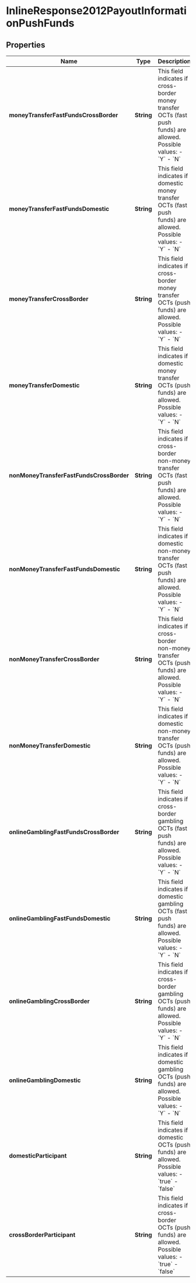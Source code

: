 
# InlineResponse2012PayoutInformationPushFunds

## Properties
Name | Type | Description | Notes
------------ | ------------- | ------------- | -------------
**moneyTransferFastFundsCrossBorder** | **String** | This field indicates if cross-border money transfer OCTs (fast push funds) are allowed. Possible values:   - &#x60;Y&#x60;   - &#x60;N&#x60;  |  [optional]
**moneyTransferFastFundsDomestic** | **String** | This field indicates if domestic money transfer OCTs (fast push funds) are allowed. Possible values:   - &#x60;Y&#x60;   - &#x60;N&#x60;  |  [optional]
**moneyTransferCrossBorder** | **String** | This field indicates if cross-border money transfer OCTs (push funds) are allowed. Possible values:   - &#x60;Y&#x60;   - &#x60;N&#x60;  |  [optional]
**moneyTransferDomestic** | **String** | This field indicates if domestic money transfer OCTs (push funds) are allowed. Possible values:   - &#x60;Y&#x60;   - &#x60;N&#x60;  |  [optional]
**nonMoneyTransferFastFundsCrossBorder** | **String** | This field indicates if cross-border non-money transfer OCTs (fast push funds) are allowed. Possible values:   - &#x60;Y&#x60;   - &#x60;N&#x60;  |  [optional]
**nonMoneyTransferFastFundsDomestic** | **String** | This field indicates if domestic non-money transfer OCTs (fast push funds) are allowed. Possible values:   - &#x60;Y&#x60;   - &#x60;N&#x60;  |  [optional]
**nonMoneyTransferCrossBorder** | **String** | This field indicates if cross-border non-money transfer OCTs (push funds) are allowed. Possible values:   - &#x60;Y&#x60;   - &#x60;N&#x60;  |  [optional]
**nonMoneyTransferDomestic** | **String** | This field indicates if domestic non-money transfer OCTs (push funds) are allowed. Possible values:   - &#x60;Y&#x60;   - &#x60;N&#x60;  |  [optional]
**onlineGamblingFastFundsCrossBorder** | **String** | This field indicates if cross-border gambling OCTs (fast push funds) are allowed. Possible values:   - &#x60;Y&#x60;   - &#x60;N&#x60;  |  [optional]
**onlineGamblingFastFundsDomestic** | **String** | This field indicates if domestic gambling OCTs (fast push funds) are allowed. Possible values:   - &#x60;Y&#x60;   - &#x60;N&#x60;  |  [optional]
**onlineGamblingCrossBorder** | **String** | This field indicates if cross-border gambling OCTs (push funds) are allowed. Possible values:   - &#x60;Y&#x60;   - &#x60;N&#x60;  |  [optional]
**onlineGamblingDomestic** | **String** | This field indicates if domestic gambling OCTs (push funds) are allowed. Possible values:   - &#x60;Y&#x60;   - &#x60;N&#x60;  |  [optional]
**domesticParticipant** | **String** | This field indicates if domestic OCTs (push funds) are allowed. Possible values:   - &#x60;true&#x60;   - &#x60;false&#x60;  |  [optional]
**crossBorderParticipant** | **String** | This field indicates if cross-border OCTs (push funds) are allowed. Possible values:   - &#x60;true&#x60;   - &#x60;false&#x60;  |  [optional]



